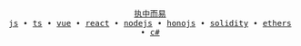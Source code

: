 <div align="center">
  <samp>
    <a href="https://github.com/vuejs">执中而易</a>
    <br />
    <a href="https://github.com/vuejs">js</a>
    • 
    <a href="https://github.com/vuejs">ts</a>
    •
    <a href="https://github.com/vueuse">vue</a>
    •
    <a href="https://github.com/vue-macros">react</a>
    •
    <a href="https://github.com/elk-zone">nodejs</a>
    •
    <a href="https://github.com/unplugin">honojs</a>
    •
    <a href="https://github.com/unjs">solidity</a>
    •
    <a href="https://github.com/quansync-dev">ethers</a>
    •
    <a href="https://github.com/rolldown">c#</a>
  </samp>
</div>
